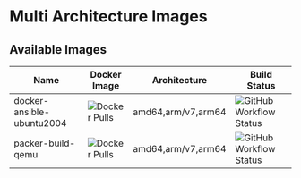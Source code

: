 # Multi Architecture Images

## Available Images

| Name | Docker Image | Architecture | Build Status |
|------|--------------|--------------|----------------|
|docker-ansible-ubuntu2004|![Docker Pulls](https://img.shields.io/docker/pulls/enros/docker-ansible-ubuntu2004)|amd64,arm/v7,arm64|![GitHub Workflow Status](https://img.shields.io/github/workflow/status/enr0s/multi-arch-images/docker-ansible-ubuntu2004)|
|packer-build-qemu|![Docker Pulls](https://img.shields.io/docker/pulls/enros/packer-build-qemu)|amd64,arm/v7,arm64|![GitHub Workflow Status](https://img.shields.io/github/workflow/status/enr0s/multi-arch-images/packer-build-qemu)|
